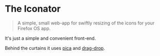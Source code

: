 # The Iconator

> A simple, small web-app for swiftly resizing of the icons for your Firefox OS app.

It's just a simple and convenient front-end.

Behind the curtains it uses [pica](https://github.com/nodeca/pica) and [drag-drop](https://github.com/feross/drag-drop).
